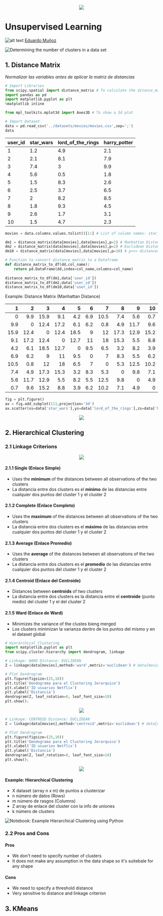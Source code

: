 <p align="center"> 
<img src="https://github.com/emunozlorenzo/MasterDataScience/blob/master/img/image2.png">
</p>

# Unsupervised Learning

![alt text](https://github.com/emunozlorenzo/MasterDataScience/blob/master/img/icon2.png "Logo Title Text 1") [Eduardo Muñoz](https://www.linkedin.com/in/eduardo-mu%C3%B1oz-lorenzo-14144a144/)

![Determining the number of clusters in a data set](https://en.wikipedia.org/wiki/Determining_the_number_of_clusters_in_a_data_set)

## 1. Distance Matrix

*Normalizar las variables antes de aplicar la matriz de distancias*

```python
# Import Libraries
from scipy.spatial import distance_matrix # To calculate the ditance_matrix
import pandas as pd
import matplotlib.pyplot as plt
%matplotlib inline

from mpl_toolkits.mplot3d import Axes3D # To show a 3d plot

# Import Dataset
data = pd.read_csv('../datasets/movies/movies.csv',sep=';')
data
```
|    user_id |   star_wars |   lord_of_the_rings |   harry_potter |
| ----------|------------|--------------------|---------------|
|          1 |         1.2 |                 4.9 |            2.1 |
|          2 |         2.1 |                 8.1 |            7.9 |
|          3 |         7.4 |                 3   |            9.9 |
|          4 |         5.6 |                 0.5 |            1.8 |
|          5 |         1.5 |                 8.3 |            2.6 |
|          6 |         2.5 |                 3.7 |            6.5 |
|          7 |         2   |                 8.2 |            8.5 |
|          8 |         1.8 |                 9.3 |            4.5 |
|          9 |         2.6 |                 1.7 |            3.1 |
|         10 |         1.5 |                 4.7 |            2.3 |

```python
movies = data.columns.values.tolist()[1:] # List of column names: star_wars,lord_of_the_rings,harry_potter

dm1 = distance_matrix(data[movies],data[movies],p=1) # Manhattan Distance
dm2 = distance_matrix(data[movies],data[movies],p=2) # Euclidean Distance
dm10 = distance_matrix(data[movies],data[movies],p=10) # p>>> distance<<<

# Function to convert distance_matrix to a Dataframe
def distance_matrix_to_df(dd,col_name):
    return pd.DataFrame(dd,index=col_name,columns=col_name)
    
distance_matrix_to_df(dm1,data['user_id'])
distance_matrix_to_df(dm2,data['user_id'])
distance_matrix_to_df(dm10,data['user_id'])
```
Example: Distance Matrix (Manhattan Distance)

|     1 |    2 |    3 |    4 |    5 |    6 |    7 |    8 |    9 |   10 |
| -----:|-----:|-----:|-----:|-----:|-----:|-----:|-----:|-----:|-----:|
|   0   |  9.9 | 15.9 |  9.1 |  4.2 |  6.9 | 10.5 |  7.4 |  5.6 |  0.7 |
|   9.9 |  0   | 12.4 | 17.2 |  6.1 |  6.2 |  0.8 |  4.9 | 11.7 |  9.6 |
|  15.9 | 12.4 |  0   | 12.4 | 18.5 |  9   | 12   | 17.3 | 12.9 | 15.2 |
|   9.1 | 17.2 | 12.4 |  0   | 12.7 | 11   | 18   | 15.3 |  5.5 |  8.8 |
|   4.2 |  6.1 | 18.5 | 12.7 |  0   |  9.5 |  6.5 |  3.2 |  8.2 |  3.9 |
|   6.9 |  6.2 |  9   | 11   |  9.5 |  0   |  7   |  8.3 |  5.5 |  6.2 |
|  10.5 |  0.8 | 12   | 18   |  6.5 |  7   |  0   |  5.3 | 12.5 | 10.2 |
|   7.4 |  4.9 | 17.3 | 15.3 |  3.2 |  8.3 |  5.3 |  0   |  9.8 |  7.1 |
|   5.6 | 11.7 | 12.9 |  5.5 |  8.2 |  5.5 | 12.5 |  9.8 |  0   |  4.9 |
|   0.7 |  9.6 | 15.2 |  8.8 |  3.9 |  6.2 | 10.2 |  7.1 |  4.9 |  0   |

```python
fig = plt.figure()
ax = fig.add_subplot(111,projection='3d')
ax.scatter(xs=data['star_wars'],ys=data['lord_of_the_rings'],zs=data['harry_potter']);
```

<p align="center"> 
<img src="https://github.com/emunozlorenzo/MyCheatSheets/blob/master/img/3dplot.png">
</p>

## 2. Hierarchical Clustering

### 2.1 Linkage Criterions

<p align="center"> 
<img src="https://github.com/emunozlorenzo/MyCheatSheets/blob/master/img/linkages.png">
</p>

#### 2.1.1 Single (Enlace Simple)
- Uses the __minimum__ of the distances between all observations of the two clusters
- La distancia entre dos clusters es el __mínimo__ de las distancias entre cualquier dos puntos del cluster 1 y el cluster 2 

#### 2.1.2 Complete (Enlace Completo)
- Uses the __maximum__ of the distances between all observations of the two clusters
- La distancia entre dos clusters es el __máximo__ de las distancias entre cualquier dos puntos del cluster 1 y el cluster 2 

#### 2.1.3 Average (Enlace Promedio)
- Uses the __average__ of the distances between all observations of the two clusters
- La distancia entre dos clusters es el __promedio__ de las distancias entre cualquier dos puntos del cluster 1 y el cluster 2 

#### 2.1.4 Centroid (Enlace del Centroide)
- Distances between __centroids__ of two clusters
- La distancia entre dos clusters es la distancia entre el __centroide__ (punto medio) del cluster 1 y el del cluster 2 

#### 2.1.5 Ward (Enlace de Ward)
- Minimizes the variance of the clustes bieng merged
- Los clusters minimizan la varianza dentro de los puntos del mismo y en el dataset global 

```python
# Hierarchical Clustering
import matplotlib.pyplot as plt
from scipy.cluster.hierarchy import dendrogram, linkage

# Linkage: WARD Distance: EUCLIDEAN 
Z = linkage(data[movies],method='ward',metric='euclidean') # data[movies] definido arriba

# Plot Dendrogram 
plt.figure(figsize=(25,10))
plt.title('Dendograma para el Clustering Jerarquico')
plt.xlabel('ID usuarios Netflix')
plt.ylabel('Distancia')
dendrogram(Z, leaf_rotation=0, leaf_font_size=10)
plt.show();
```

<p align="center"> 
<img src="https://github.com/emunozlorenzo/MyCheatSheets/blob/master/img/ward.png">
</p>

```python
# Linkage: CENTROID Distance: EUCLIDEAN 
Z = linkage(data[movies],method='centroid',metric='euclidean') # data[movies] definido arriba

# Plot Dendrogram 
plt.figure(figsize=(25,10))
plt.title('Dendograma para el Clustering Jerarquico')
plt.xlabel('ID usuarios Netflix')
plt.ylabel('Distancia')
dendrogram(Z, leaf_rotation=0, leaf_font_size=10)
plt.show();
```

<p align="center"> 
<img src="https://github.com/emunozlorenzo/MyCheatSheets/blob/master/img/centroid.png">
</p>

#### Example: Hierarchical Clustering 
- X dataset (array n x m) de puntos a clusterizar
- n número de datos (Rows)
- m número de rasgos (Columns)
- Z array de enlace del cluster con la info de uniones
- k número de clusters

![**Notebook: Example Hierarchical Clustering using Python**](https://github.com/emunozlorenzo/MachineLearning/blob/master/09_Clustering/05_Clustering_Jerarquico_Completo_Perfect.ipynb)

### 2.2 Pros and Cons
#### Pros
- We don't need to specify number of clusters
- It does not make any assumption in the data shape so it's suitebale for any shape
#### Cons
- We need to specify a threshold distance
- Very sensitive to distance and linkage criterion

## 3. KMeans

